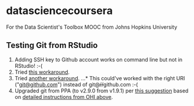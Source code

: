 # datasciencecoursera
For the Data Scientist's Toolbox MOOC from Johns Hopkins University

## Testing Git from RStudio
1. Adding SSH key to Github account works on command line but not in RStudio! :-( 
2. Tried [this workaround](https://github.com/STAT545-UBC/Discussion/issues/93 "STAT 545 @ University of British Columbia").
3. Tried [another workaround](https://github.com/OHI-Science/ohicore/issues/104 "Ocean Health Index").
...* This could've worked with the right URI ("git@github.com") instead of git@~~//~~github.com :-( 
4. Upgraded git from PPA (to v2.9.0 from v1.9.1) per [this suggestion](http://askubuntu.com/a/568596) based on [detailed instructions from OHI above](http://ohi-science.org/manual/#rpostback-askpass-error).
